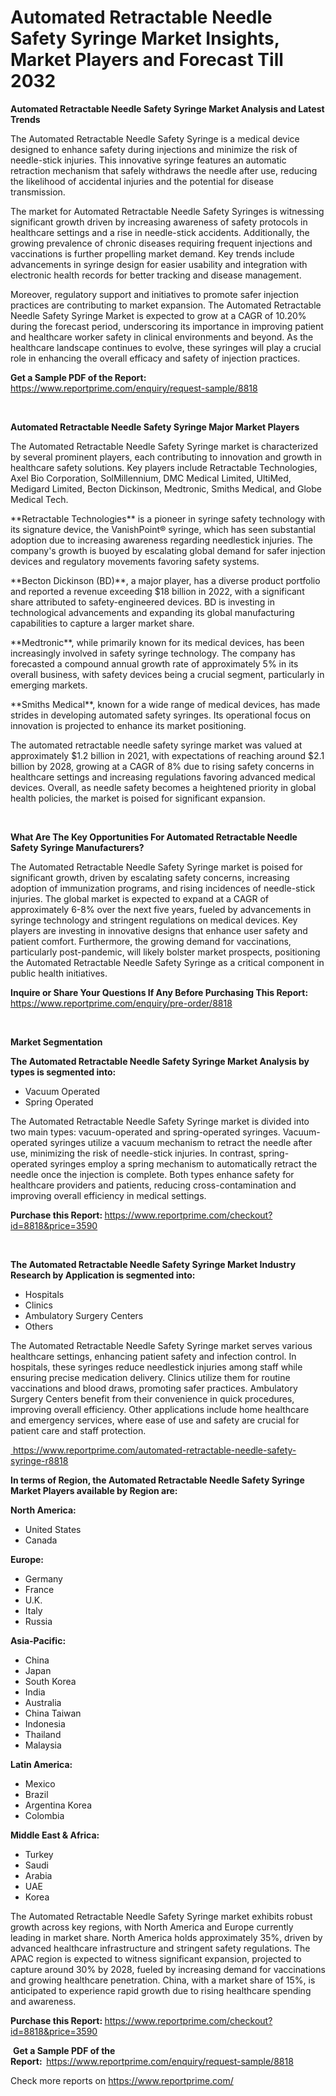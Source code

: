 <p><h1>Automated Retractable Needle Safety Syringe Market Insights, Market Players and Forecast Till 2032</h1></p><p><strong>Automated Retractable Needle Safety Syringe Market Analysis and Latest Trends</strong></p>
<p><p>The Automated Retractable Needle Safety Syringe is a medical device designed to enhance safety during injections and minimize the risk of needle-stick injuries. This innovative syringe features an automatic retraction mechanism that safely withdraws the needle after use, reducing the likelihood of accidental injuries and the potential for disease transmission. </p><p>The market for Automated Retractable Needle Safety Syringes is witnessing significant growth driven by increasing awareness of safety protocols in healthcare settings and a rise in needle-stick accidents. Additionally, the growing prevalence of chronic diseases requiring frequent injections and vaccinations is further propelling market demand. Key trends include advancements in syringe design for easier usability and integration with electronic health records for better tracking and disease management. </p><p>Moreover, regulatory support and initiatives to promote safer injection practices are contributing to market expansion. The Automated Retractable Needle Safety Syringe Market is expected to grow at a CAGR of 10.20% during the forecast period, underscoring its importance in improving patient and healthcare worker safety in clinical environments and beyond. As the healthcare landscape continues to evolve, these syringes will play a crucial role in enhancing the overall efficacy and safety of injection practices.</p></p>
<p><strong>Get a Sample PDF of the Report:&nbsp;</strong> <a href="https://www.reportprime.com/enquiry/request-sample/8818?utm_campaign=3359&utm_medium=2&utm_source=Github&utm_content=ia&utm_term=20032025&utm_id=automated-retractable-needle-safety-syringe">https://www.reportprime.com/enquiry/request-sample/8818</a></p>
<p>&nbsp;</p>
<p><strong>Automated Retractable Needle Safety Syringe Major Market Players</strong></p>
<p><p>The Automated Retractable Needle Safety Syringe market is characterized by several prominent players, each contributing to innovation and growth in healthcare safety solutions. Key players include Retractable Technologies, Axel Bio Corporation, SolMillennium, DMC Medical Limited, UltiMed, Medigard Limited, Becton Dickinson, Medtronic, Smiths Medical, and Globe Medical Tech.</p><p>**Retractable Technologies** is a pioneer in syringe safety technology with its signature device, the VanishPoint® syringe, which has seen substantial adoption due to increasing awareness regarding needlestick injuries. The company's growth is buoyed by escalating global demand for safer injection devices and regulatory movements favoring safety systems.</p><p>**Becton Dickinson (BD)**, a major player, has a diverse product portfolio and reported a revenue exceeding $18 billion in 2022, with a significant share attributed to safety-engineered devices. BD is investing in technological advancements and expanding its global manufacturing capabilities to capture a larger market share.</p><p>**Medtronic**, while primarily known for its medical devices, has been increasingly involved in safety syringe technology. The company has forecasted a compound annual growth rate of approximately 5% in its overall business, with safety devices being a crucial segment, particularly in emerging markets.</p><p>**Smiths Medical**, known for a wide range of medical devices, has made strides in developing automated safety syringes. Its operational focus on innovation is projected to enhance its market positioning.</p><p>The automated retractable needle safety syringe market was valued at approximately $1.2 billion in 2021, with expectations of reaching around $2.1 billion by 2028, growing at a CAGR of 8% due to rising safety concerns in healthcare settings and increasing regulations favoring advanced medical devices. Overall, as needle safety becomes a heightened priority in global health policies, the market is poised for significant expansion.</p></p>
<p>&nbsp;</p>
<p><strong>What Are The Key Opportunities For Automated Retractable Needle Safety Syringe Manufacturers?</strong></p>
<p><p>The Automated Retractable Needle Safety Syringe market is poised for significant growth, driven by escalating safety concerns, increasing adoption of immunization programs, and rising incidences of needle-stick injuries. The global market is expected to expand at a CAGR of approximately 6-8% over the next five years, fueled by advancements in syringe technology and stringent regulations on medical devices. Key players are investing in innovative designs that enhance user safety and patient comfort. Furthermore, the growing demand for vaccinations, particularly post-pandemic, will likely bolster market prospects, positioning the Automated Retractable Needle Safety Syringe as a critical component in public health initiatives.</p></p>
<p><strong>Inquire or Share Your Questions If Any Before Purchasing This Report:</strong> <a href="https://www.reportprime.com/enquiry/pre-order/8818?utm_campaign=3359&utm_medium=2&utm_source=Github&utm_content=ia&utm_term=20032025&utm_id=automated-retractable-needle-safety-syringe">https://www.reportprime.com/enquiry/pre-order/8818</a></p>
<p>&nbsp;</p>
<p><strong>Market Segmentation</strong></p>
<p><strong>The Automated Retractable Needle Safety Syringe Market Analysis by types is segmented into:</strong></p>
<p><ul><li>Vacuum Operated</li><li>Spring Operated</li></ul></p>
<p><p>The Automated Retractable Needle Safety Syringe market is divided into two main types: vacuum-operated and spring-operated syringes. Vacuum-operated syringes utilize a vacuum mechanism to retract the needle after use, minimizing the risk of needle-stick injuries. In contrast, spring-operated syringes employ a spring mechanism to automatically retract the needle once the injection is complete. Both types enhance safety for healthcare providers and patients, reducing cross-contamination and improving overall efficiency in medical settings.</p></p>
<p><strong>Purchase this Report:&nbsp;</strong><a href="https://www.reportprime.com/checkout?id=8818&price=3590&utm_campaign=3359&utm_medium=2&utm_source=Github&utm_content=ia&utm_term=20032025&utm_id=automated-retractable-needle-safety-syringe">https://www.reportprime.com/checkout?id=8818&price=3590</a></p>
<p>&nbsp;</p>
<p><strong>The Automated Retractable Needle Safety Syringe Market Industry Research by Application is segmented into:</strong></p>
<p><ul><li>Hospitals</li><li>Clinics</li><li>Ambulatory Surgery Centers</li><li>Others</li></ul></p>
<p><p>The Automated Retractable Needle Safety Syringe market serves various healthcare settings, enhancing patient safety and infection control. In hospitals, these syringes reduce needlestick injuries among staff while ensuring precise medication delivery. Clinics utilize them for routine vaccinations and blood draws, promoting safer practices. Ambulatory Surgery Centers benefit from their convenience in quick procedures, improving overall efficiency. Other applications include home healthcare and emergency services, where ease of use and safety are crucial for patient care and staff protection.</p></p>
<p><a href="https://www.reportprime.com/automated-retractable-needle-safety-syringe-r8818?utm_campaign=3359&utm_medium=2&utm_source=Github&utm_content=ia&utm_term=20032025&utm_id=automated-retractable-needle-safety-syringe">&nbsp;https://www.reportprime.com/automated-retractable-needle-safety-syringe-r8818</a></p>
<p><strong>In terms of Region, the Automated Retractable Needle Safety Syringe Market Players available by Region are:</strong></p>
<p>
    <p> <strong> North America: </strong>
        <ul>
            <li>United States</li>
            <li>Canada</li>
        </ul>
        </p> 
    <p> <strong> Europe: </strong>
        <ul>
            <li>Germany</li>
            <li>France</li>
            <li>U.K.</li>
            <li>Italy</li>
            <li>Russia</li>
        </ul>
        </p> 
    <p> <strong> Asia-Pacific: </strong>
        <ul>
            <li>China</li>
            <li>Japan</li>
            <li>South Korea</li>
            <li>India</li>
            <li>Australia</li>
            <li>China Taiwan</li>
            <li>Indonesia</li>
            <li>Thailand</li>
            <li>Malaysia</li>
        </ul>
        </p> 
    <p> <strong> Latin America: </strong>
        <ul>
            <li>Mexico</li>
            <li>Brazil</li>
            <li>Argentina Korea</li>
            <li>Colombia</li>
        </ul>
        </p> 
    <p> <strong> Middle East & Africa: </strong>
        <ul>
            <li>Turkey</li>
            <li>Saudi</li>
            <li>Arabia</li>
            <li>UAE</li>
            <li>Korea</li>
        </ul>
    </p>
    </p>
<p><p>The Automated Retractable Needle Safety Syringe market exhibits robust growth across key regions, with North America and Europe currently leading in market share. North America holds approximately 35%, driven by advanced healthcare infrastructure and stringent safety regulations. The APAC region is expected to witness significant expansion, projected to capture around 30% by 2028, fueled by increasing demand for vaccinations and growing healthcare penetration. China, with a market share of 15%, is anticipated to experience rapid growth due to rising healthcare spending and awareness.</p></p>
<p><strong>Purchase this Report: </strong><a href="https://www.reportprime.com/checkout?id=8818&price=3590&utm_campaign=3359&utm_medium=2&utm_source=Github&utm_content=ia&utm_term=20032025&utm_id=automated-retractable-needle-safety-syringe">https://www.reportprime.com/checkout?id=8818&price=3590</a></p>
<p>&nbsp;<strong>Get a Sample PDF of the Report:&nbsp;&nbsp;</strong><a href="https://www.reportprime.com/enquiry/request-sample/8818?utm_campaign=3359&utm_medium=2&utm_source=Github&utm_content=ia&utm_term=20032025&utm_id=automated-retractable-needle-safety-syringe">https://www.reportprime.com/enquiry/request-sample/8818</a></p>
<p><strong></strong></p>
<p>Check more reports on <a href="https://www.reportprime.com/?utm_campaign=3359&utm_medium=2&utm_source=Github&utm_content=ia&utm_term=20032025&utm_id=automated-retractable-needle-safety-syringe">https://www.reportprime.com/</a></p>